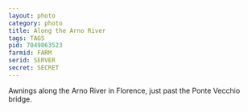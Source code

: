 ```yaml
---
layout: photo
category: photo
title: Along the Arno River
tags: TAGS
pid: 7049863523
farmid: FARM
serid: SERVER
secret: SECRET
---
```


Awnings along the Arno River in Florence, just past the Ponte Vecchio bridge.